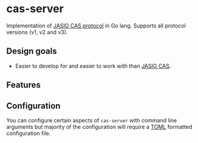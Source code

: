 # cas-server
Implementation of [JASIG CAS protocol] in Go lang. Supports all protocol versions (v1, v2 and v3).

## Design goals
* Easier to develop for and easier to work with than [JASIG CAS].

## Features


## Configuration
You can configure certain aspects of `cas-server` with command line arguments but majority of the configuration will
require a [TOML] formatted configuration file.

[JASIG CAS protocol]: https://jasig.github.io/cas/4.2.x/protocol/CAS-Protocol-Specification.html
[JASIG CAS]: https://github.com/Jasig/cas
[TOML]: https://github.com/toml-lang/toml